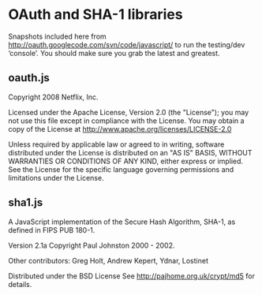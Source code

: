 # OAuth and SHA-1 libraries

Snapshots included here from <http://oauth.googlecode.com/svn/code/javascript/> to run the testing/dev ‘console’. You should make sure you grab the latest and greatest.

## oauth.js

Copyright 2008 Netflix, Inc.

Licensed under the Apache License, Version 2.0 (the "License"); you may not use this file except in compliance with the License. You may obtain a copy of the License at <http://www.apache.org/licenses/LICENSE-2.0>

Unless required by applicable law or agreed to in writing, software distributed under the License is distributed on an "AS IS" BASIS, WITHOUT WARRANTIES OR CONDITIONS OF ANY KIND, either express or implied. See the License for the specific language governing permissions and limitations under the License.

## sha1.js

A JavaScript implementation of the Secure Hash Algorithm, SHA-1, as defined in FIPS PUB 180-1.

Version 2.1a Copyright Paul Johnston 2000 - 2002.

Other contributors: Greg Holt, Andrew Kepert, Ydnar, Lostinet

Distributed under the BSD License
See <http://pajhome.org.uk/crypt/md5> for details.